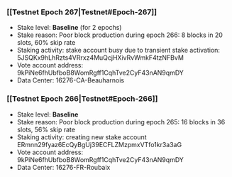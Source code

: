 ### [[Testnet Epoch 267|Testnet#Epoch-267]]
* Stake level: **Baseline** (for 2 epochs)
* Stake reason: Poor block production during epoch 266: 8 blocks in 20 slots, 60% skip rate
* Staking activity: stake account busy due to transient stake activation: 5JSQKx9hLhRzts4VRrxz4MuQcjHXivRvWmkF4tzNFBvM
* Vote account address: 9kPiNe6fhUbfboB8WomRgff1CqhTve2CyF43nAN9qmDY
* Data Center: 16276-CA-Beauharnois
### [[Testnet Epoch 266|Testnet#Epoch-266]]
* Stake level: **Baseline**
* Stake reason: Poor block production during epoch 265: 16 blocks in 36 slots, 56% skip rate
* Staking activity: creating new stake account ERmnn29fyaz6EcQyBgUj39ECFLZMzpmxVTfo1kr3a3aG
* Vote account address: 9kPiNe6fhUbfboB8WomRgff1CqhTve2CyF43nAN9qmDY
* Data Center: 16276-FR-Roubaix